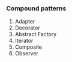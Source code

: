 ### Compound patterns
1. Adapter
2. Decorator
3. Abstract Factory
4. Iterator
5. Composite
6. Observer